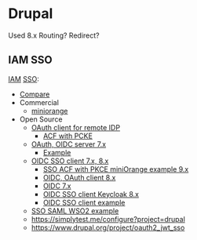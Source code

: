 # Drupal

Used 8.x
Routing?
Redirect?

## IAM SSO

[IAM](../../arch/system.class/iam.md) [SSO](../../arch/pattern/system.design/sso.md):

- [Compare](https://groups.drupal.org/node/182004)
- Commercial
	- [miniorange](https://plugins.miniorange.com/drupal-sso-oauth-openid-single-sign-on)
- Open Source
	- [OAuth client for remote IDP](https://www.drupal.org/node/2300493)	
		- [ACF with PCKE](https://www.drupal.org/project/openid_connect/issues/3266205)
	- [OAuth, OIDC server 7.x](https://www.drupal.org/project/oauth2_server)
		- [Example](https://www.droptica.com/blog/how-set-drupal-authentication-using-oauth2-and-openid-connect/)
	- [OIDC SSO client 7.x, 8.x](https://www.drupal.org/project/openid_connect)		
		- [SSO ACF with PKCE miniOrange example 9.x](https://www.drupal.org/case-study/decoupled-drupal-oauth-pkce-sso-flow#technical-specifications)
		- [OIDC, OAuth client 8.x](https://www.drupal.org/project/openid_connect)
		- [OIDC 7.x](https://www.drupal.org/project/openid_connect_sso)
		- [OIDC SSO client Keycloak 8.x](https://www.drupal.org/project/keycloak)
		- [OIDC SSO client example](https://www.drupal.org/node/2274367)
	- [SSO SAML WSO2 example](https://is.docs.wso2.com/en/latest/guides/login/log-into-drupal-using-is/)
	- https://simplytest.me/configure?project=drupal
	- https://www.drupal.org/project/oauth2_jwt_sso
